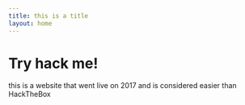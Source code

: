 ```yaml
---
title: this is a title
layout: home
---
```


# Try hack me!
this is a website that went live on 2017 and is considered easier than HackTheBox 